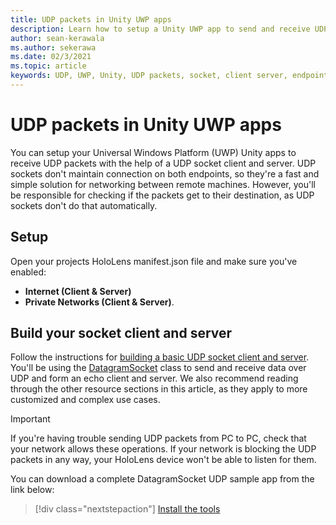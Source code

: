 ```yaml
---
title: UDP packets in Unity UWP apps
description: Learn how to setup a Unity UWP app to send and receive UDP packets over a secure network.
author: sean-kerawala
ms.author: sekerawa
ms.date: 02/3/2021
ms.topic: article
keywords: UDP, UWP, Unity, UDP packets, socket, client server, endpoint, networking, remote machine, datagramsocket, sample, .net
---
```


# UDP packets in Unity UWP apps

You can setup your Universal Windows Platform (UWP) Unity apps to receive UDP packets with the help of a UDP socket client and server. UDP sockets don't maintain connection on both endpoints, so they're a fast and simple solution for networking between remote machines. However, you'll be responsible for checking if the packets get to their destination, as UDP sockets don't do that automatically.

## Setup

Open your projects HoloLens manifest.json file and make sure you've enabled:
* **Internet (Client & Server)** 
* **Private Networks (Client & Server)**.

## Build your socket client and server 

Follow the instructions for [building a basic UDP socket client and server](/windows/uwp/networking/sockets#build-a-basic-udp-socket-client-and-server). You'll be using the [DatagramSocket](/uwp/api/Windows.Networking.Sockets.DatagramSocket) class to send and receive data over UDP and form an echo client and server. We also recommend reading through the other resource sections in this article, as they apply to more customized and complex use cases. 

> [!IMPORTANT]
> If you're having trouble sending UDP packets from PC to PC, check that your network allows these operations. If your network is blocking the UDP packets in any way, your HoloLens device won't be able to listen for them.

You can download a complete DatagramSocket UDP sample app from the link below:

> [!div class="nextstepaction"]
> [Install the tools](/samples/microsoft/windows-universal-samples/datagramsocket/)